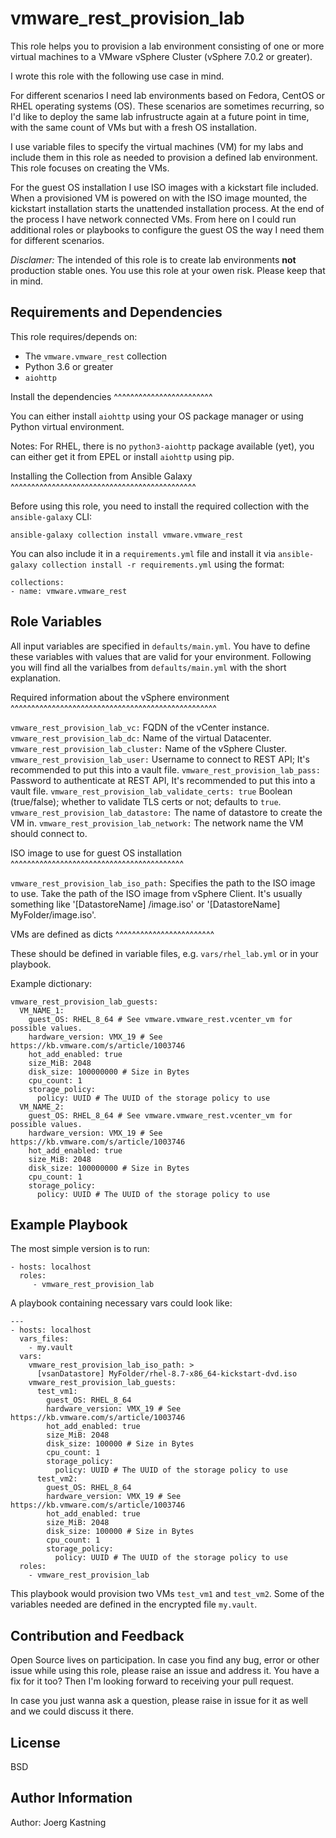 vmware_rest_provision_lab
=========================

This role helps you to provision a lab environment consisting of one or more virtual machines to a VMware vSphere Cluster (vSphere 7.0.2 or greater).

I wrote this role with the following use case in mind.

For different scenarios I need lab environments based on Fedora, CentOS or RHEL operating systems (OS). These scenarios are sometimes recurring, so I'd like to deploy the same lab infrustructe again at a future point in time, with the same count of VMs but with a fresh OS installation.

I use variable files to specify the virtual machines (VM) for my labs and include them in this role as needed to provision a defined lab environment. This role focuses on creating the VMs.

For the guest OS installation I use ISO images with a kickstart file included. When a provisioned VM is powered on with the ISO image mounted, the kickstart installation starts the unattended installation process. At the end of the process I have network connected VMs. From here on I could run additional roles or playbooks to configure the guest OS the way I need them for different scenarios.

*Disclamer:* The intended of this role is to create lab environments **not** production stable ones. You use this role at your owen risk. Please keep that in mind.

Requirements and Dependencies
-----------------------------

This role requires/depends on:

 - The `vmware.vmware_rest` collection
 - Python 3.6 or greater
 - `aiohttp`

Install the dependencies
^^^^^^^^^^^^^^^^^^^^^^^^

You can either install `aiohttp` using your OS package manager or using Python virtual environment.

Notes: For RHEL, there is no `python3-aiohttp` package available (yet), you can either get it from EPEL or install `aiohttp` using pip.

Installing the Collection from Ansible Galaxy
^^^^^^^^^^^^^^^^^^^^^^^^^^^^^^^^^^^^^^^^^^^^^

Before using this role, you need to install the required collection with the `ansible-galaxy` CLI:

~~~
ansible-galaxy collection install vmware.vmware_rest
~~~

You can also include it in a `requirements.yml` file and install it via `ansible-galaxy collection install -r requirements.yml` using the format:

~~~
collections:
- name: vmware.vmware_rest
~~~

Role Variables
--------------

All input variables are specified in `defaults/main.yml`. You have to define these variables with values that are valid for your environment. Following you will find all the varialbes from `defaults/main.yml` with the short explanation.


Required information about the vSphere environment
^^^^^^^^^^^^^^^^^^^^^^^^^^^^^^^^^^^^^^^^^^^^^^^^^^

`vmware_rest_provision_lab_vc:` FQDN of the vCenter instance.
`vmware_rest_provision_lab_dc:` Name of the virtual Datacenter.
`vmware_rest_provision_lab_cluster:` Name of the vSphere Cluster.
`vmware_rest_provision_lab_user:` Username to connect to REST API; It's recommended to put this into a vault file.
`vmware_rest_provision_lab_pass:` Password to authenticate at REST API, It's recommended to put this into a vault file.
`vmware_rest_provision_lab_validate_certs: true` Boolean (true/false); whether to validate TLS certs or not; defaults to `true`.
`vmware_rest_provision_lab_datastore:` The name of datastore to create the VM in.
`vmware_rest_provision_lab_network:` The network name the VM should connect to.

ISO image to use for guest OS installation
^^^^^^^^^^^^^^^^^^^^^^^^^^^^^^^^^^^^^^^^^^

`vmware_rest_provision_lab_iso_path:` Specifies the path to the ISO image to use.
Take the path of the ISO image from vSphere Client. It's usually something like '[DatastoreName] <UUID>/image.iso' or '[DatastoreName] MyFolder/image.iso'.

VMs are defined as dicts
^^^^^^^^^^^^^^^^^^^^^^^^

These should be defined in variable files, e.g. `vars/rhel_lab.yml` or in your playbook.

Example dictionary:

~~~
vmware_rest_provision_lab_guests:
  VM_NAME_1:
    guest_OS: RHEL_8_64 # See vmware.vmware_rest.vcenter_vm for possible values.
    hardware_version: VMX_19 # See https://kb.vmware.com/s/article/1003746
    hot_add_enabled: true
    size_MiB: 2048
    disk_size: 100000000 # Size in Bytes
    cpu_count: 1
    storage_policy:
      policy: UUID # The UUID of the storage policy to use
  VM_NAME_2:
    guest_OS: RHEL_8_64 # See vmware.vmware_rest.vcenter_vm for possible values.
    hardware_version: VMX_19 # See https://kb.vmware.com/s/article/1003746
    hot_add_enabled: true
    size_MiB: 2048
    disk_size: 100000000 # Size in Bytes
    cpu_count: 1
    storage_policy:
      policy: UUID # The UUID of the storage policy to use
~~~

Example Playbook
----------------

The most simple version is to run:

~~~
- hosts: localhost
  roles:
     - vmware_rest_provision_lab
~~~

A playbook containing necessary vars could look like:

~~~
---
- hosts: localhost
  vars_files:
    - my.vault
  vars:
    vmware_rest_provision_lab_iso_path: >
      [vsanDatastore] MyFolder/rhel-8.7-x86_64-kickstart-dvd.iso
    vmware_rest_provision_lab_guests:
      test_vm1:
        guest_OS: RHEL_8_64
        hardware_version: VMX_19 # See https://kb.vmware.com/s/article/1003746
        hot_add_enabled: true
        size_MiB: 2048
        disk_size: 100000 # Size in Bytes
        cpu_count: 1
        storage_policy:
          policy: UUID # The UUID of the storage policy to use
      test_vm2:
        guest_OS: RHEL_8_64
        hardware_version: VMX_19 # See https://kb.vmware.com/s/article/1003746
        hot_add_enabled: true
        size_MiB: 2048
        disk_size: 100000 # Size in Bytes
        cpu_count: 1
        storage_policy:
          policy: UUID # The UUID of the storage policy to use
  roles:
    - vmware_rest_provision_lab
~~~

This playbook would provision two VMs `test_vm1` and `test_vm2`. Some of the variables needed are defined in the encrypted file `my.vault`.

Contribution and Feedback
-------------------------

Open Source lives on participation. In case you find any bug, error or other issue while using this role, please raise an issue and address it. You have a fix for it too? Then I'm looking forward to receiving your pull request.

In case you just wanna ask a question, please raise in issue for it as well and we could discuss it there.

License
-------

BSD

Author Information
------------------

Author: Joerg Kastning
